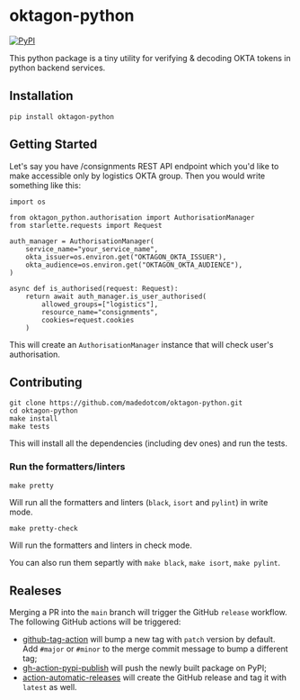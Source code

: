 # oktagon-python

[![PyPI](https://img.shields.io/pypi/v/oktagon-python?logo=pypi&logoColor=white&style=for-the-badge)](https://pypi.org/project/oktagon-python/)

This python package is a tiny utility for verifying & decoding OKTA tokens in python
backend services.

## Installation

```shell
pip install oktagon-python
```

## Getting Started

Let's say you have /consignments REST API endpoint which you'd like to make accessible
only by logistics OKTA group. Then you would write something like this:

```pyhton
import os

from oktagon_python.authorisation import AuthorisationManager
from starlette.requests import Request

auth_manager = AuthorisationManager(
    service_name="your_service_name",
    okta_issuer=os.environ.get("OKTAGON_OKTA_ISSUER"),
    okta_audience=os.environ.get("OKTAGON_OKTA_AUDIENCE"),
)

async def is_authorised(request: Request):
    return await auth_manager.is_user_authorised(
        allowed_groups=["logistics"],
        resource_name="consignments",
        cookies=request.cookies
    )
```

This will create an `AuthorisationManager` instance that will check user's
authorisation.

## Contributing

```shell
git clone https://github.com/madedotcom/oktagon-python.git
cd oktagon-python
make install
make tests
```

This will install all the dependencies (including dev ones) and run the tests.

### Run the formatters/linters

```shell
make pretty
```

Will run all the formatters and linters (`black`, `isort` and `pylint`) in write mode.

```shell
make pretty-check
```

Will run the formatters and linters in check mode.

You can also run them separtly with `make black`, `make isort`, `make pylint`.

## Realeses

Merging a PR into the `main` branch will trigger the GitHub `release` workflow. \
The following GitHub actions will be triggered:

- [github-tag-action](https://github.com/anothrNick/github-tag-action) will bump a new
  tag with `patch` version by default. Add `#major` or `#minor` to the merge commit
  message to bump a different tag;
- [gh-action-pypi-publish](https://github.com/pypa/gh-action-pypi-publish) will push the
  newly built package on PyPI;
- [action-automatic-releases](https://github.com/marvinpinto/action-automatic-releases)
  will create the GitHub release and tag it with `latest` as well.
